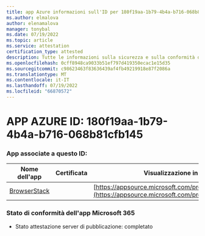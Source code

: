 ```yaml
---
title: app Azure informazioni sull'ID per 180f19aa-1b79-4b4a-b716-068b81cfb145
ms.author: elmalova
author: elenamalova
manager: tonybal
ms.date: 07/19/2022
ms.topic: article
ms.service: attestation
certification_type: attested
description: Tutte le informazioni sulla sicurezza e sulla conformità disponibili per 180f19aa-1b79-4b4a-b716-068b81cfb145.
ms.openlocfilehash: 0cff8948ca9033b51ef797d419350ecac1e15d35
ms.sourcegitcommit: c98623463f83636439af4fb49219918e87f2086a
ms.translationtype: MT
ms.contentlocale: it-IT
ms.lasthandoff: 07/19/2022
ms.locfileid: "66870572"
---
```

# <a name="azure-app-id-180f19aa-1b79-4b4a-b716-068b81cfb145"></a>APP AZURE ID: 180f19aa-1b79-4b4a-b716-068b81cfb145


### <a name="apps-associated-with-this-id"></a>App associate a questo ID:
| **Nome dell'app** | **Certificata** | **Visualizzazione in AppSource** |
|--------------|---------------|-----------------------|
| [BrowserStack](../forward/WA200004404.md) |  | [https://appsource.microsoft.com/product/office/WA200004404](https://appsource.microsoft.com/product/office/WA200004404) |

### <a name="microsoft-365-app-compliance-status"></a>Stato di conformità dell'app Microsoft 365
- Stato attestazione server di pubblicazione: completato
